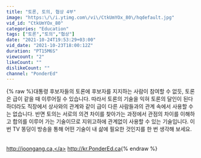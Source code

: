 ```yaml
---
title: "토론, 토의, 협상 4부"
image: "https:\/\/i.ytimg.com\/vi\/CtkUmYOx_80\/hqdefault.jpg"
vid_id: "CtkUmYOx_80"
categories: "Education"
tags: ["토론","토의","협상"]
date: "2021-10-24T19:53:29+03:00"
vid_date: "2021-10-23T18:00:12Z"
duration: "PT15M6S"
viewcount: "2"
likeCount: ""
dislikeCount: ""
channel: "PonderEd"
---
```

{% raw %}대통령 후보자들의 토론에 후보자를 지지하는 사람이 참여할 수 없듯, 토론은 급이 같을 때 이루어질 수 있습니다. 따라서 토론의 기술을 익혀 토론의 달인이 된다 하더라도 직장에서 상사와의 관계와 같이 급이 다른 사람들과의 관계 속에서 사용할 수는 없습니다. 반면 토의는 서로의 의견 차이를 찾아가는 과정에서 관점의 차이를 이해하고 합의를 이루어 가는 기술이므로 지위고하에 관계없이 사용할 수 있는 기술입니다. 이 번 TV 똥덩이 방송을 통해 어떤 기술이 내 삶에 필요한 것인지를 한 번 생각해 보세요. <br /><br /><br /><a rel="nofollow" target="blank" href="http://joongang.ca,">http://joongang.ca,</a> <a rel="nofollow" target="blank" href="http://kr.PonderEd.ca">http://kr.PonderEd.ca</a>{% endraw %}
